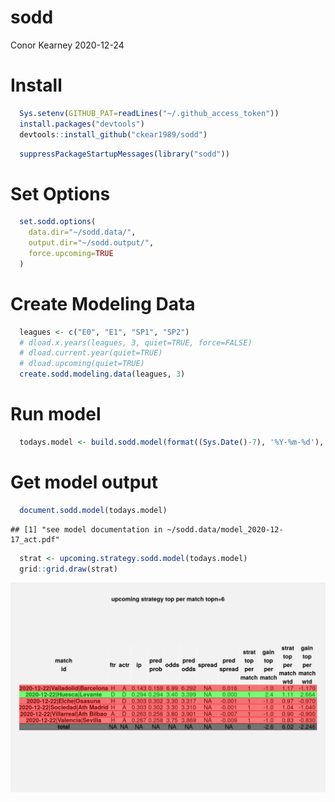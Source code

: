sodd
================
Conor Kearney
2020-12-24

# Install

``` r
  Sys.setenv(GITHUB_PAT=readLines("~/.github_access_token"))
  install.packages("devtools")
  devtools::install_github("ckear1989/sodd")
```

``` r
  suppressPackageStartupMessages(library("sodd"))
```

# Set Options

``` r
  set.sodd.options(
    data.dir="~/sodd.data/",
    output.dir="~/sodd.output/",
    force.upcoming=TRUE
  )
```

# Create Modeling Data

``` r
  leagues <- c("E0", "E1", "SP1", "SP2")
  # dload.x.years(leagues, 3, quiet=TRUE, force=FALSE)
  # dload.current.year(quiet=TRUE)
  # dload.upcoming(quiet=TRUE)
  create.sodd.modeling.data(leagues, 3)
```

# Run model

``` r
  todays.model <- build.sodd.model(format((Sys.Date()-7), '%Y-%m-%d'), "act", n.trees=10)
```

# Get model output

``` r
  document.sodd.model(todays.model)
```

    ## [1] "see model documentation in ~/sodd.data/model_2020-12-17_act.pdf"

``` r
  strat <- upcoming.strategy.sodd.model(todays.model)
  grid::grid.draw(strat)
```

![](inst/extdata/README_files/output-1.png)
